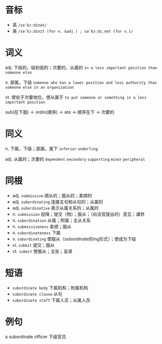 # 音标

- 英 `/sə'bɔːdɪnət/`
- 美 `/səˈbɔːdɪnɪt (for n. &adj.) ; səˈbɔːdɪˌnet (for v.)/`

# 词义

adj. 下级的，级别低的；次要的，从属的
`in a less important position than someone else`

n. 部属，下级
`someone who has a lower position and less authority than someone else in an organization`

vt. 使处于次要地位，使从属于
`to put someone or something in a less important position`



sub(在下面) ＋ ordin(顺序) ＋ ate → 顺序在下 → 次要的

# 同义

n. 下属，下级；部属，属下
`inferior` `underling`

adj. 从属的；次要的
`dependent` `secondary` `supporting` `minor` `peripheral`

# 同根

- adj. `submissive` 顺从的；服从的；柔顺的
- adj. `subordinating` 连接主句和从句的；从属的
- adj. `subordinative` 表示从属关系的；从属的
- n. `submission` 投降；提交（物）；服从；（向法官提出的）意见；谦恭
- n. `subordination` 从属；附属；主从关系
- n. `submissiveness` 柔顺；服从
- n. `subordinateness` 下属
- v. `subordinating` 使服从（subordinate的ing形式）；使成为下级
- vi. `submit` 提交；服从
- vt. `submit` 使服从；主张；呈递

# 短语

- `subordinate body` 下属机构；附属机构
- `subordinate clause` 从句
- `subordinate staff` 下属人员；从属人员

# 例句

a subordinate officer
下级官员


